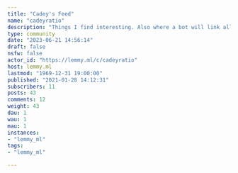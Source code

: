 ```yaml
---
title: "Cadey's Feed" 
name: "cadeyratio"
description: "Things I find interesting. Also where a bot will link all my new articles. Feel free to have discussions in the comments."
type: community
date: "2023-06-21 14:56:14"
draft: false
nsfw: false
actor_id: "https://lemmy.ml/c/cadeyratio"
host: lemmy.ml
lastmod: "1969-12-31 19:00:00"
published: "2021-01-28 14:12:31"
subscribers: 11
posts: 43
comments: 12
weight: 43
dau: 1
wau: 1
mau: 1
instances:
- "lemmy_ml"
tags: 
- "lemmy_ml"

---
```

